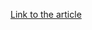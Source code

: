 [Link to the article](https://www.trendmicro.com/en_us/research/24/k/world-tour-survey-results.html)
